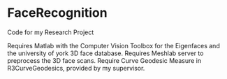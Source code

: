 # FaceRecognition
Code for my Research Project

Requires Matlab with the Computer Vision Toolbox for the Eigenfaces and the university of york 3D face database.
Requires Meshlab server to preprocess the 3D face scans.
Require Curve Geodesic Measure in R3CurveGeodesics, provided by my supervisor.
